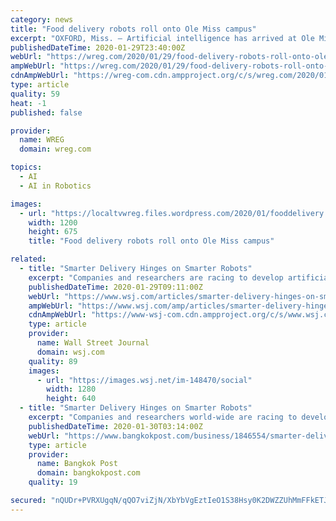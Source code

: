 ```yaml
---
category: news
title: "Food delivery robots roll onto Ole Miss campus"
excerpt: "OXFORD, Miss. — Artificial intelligence has arrived at Ole Miss in the form of food delivery robots. Thirty new robots have been roaming campus for a week, dropping off snacks, meals and drinks. It’s been exactly one week since Ole Miss launched 30 Starship delivery robots. They line up outside the student union, are packed with food and ..."
publishedDateTime: 2020-01-29T23:40:00Z
webUrl: "https://wreg.com/2020/01/29/food-delivery-robots-roll-onto-ole-miss-campus/"
ampWebUrl: "https://wreg.com/2020/01/29/food-delivery-robots-roll-onto-ole-miss-campus/amp/"
cdnAmpWebUrl: "https://wreg-com.cdn.ampproject.org/c/s/wreg.com/2020/01/29/food-delivery-robots-roll-onto-ole-miss-campus/amp/"
type: article
quality: 59
heat: -1
published: false

provider:
  name: WREG
  domain: wreg.com

topics:
  - AI
  - AI in Robotics

images:
  - url: "https://localtvwreg.files.wordpress.com/2020/01/fooddelivery.jpeg?quality=85&strip=all&w=1200"
    width: 1200
    height: 675
    title: "Food delivery robots roll onto Ole Miss campus"

related:
  - title: "Smarter Delivery Hinges on Smarter Robots"
    excerpt: "Companies and researchers are racing to develop artificial-intelligence systems that can enable warehouse robots to handle new and varied objects without the need for extensive additional training or human help."
    publishedDateTime: 2020-01-29T09:11:00Z
    webUrl: "https://www.wsj.com/articles/smarter-delivery-hinges-on-smarter-robots-11580288408"
    ampWebUrl: "https://www.wsj.com/amp/articles/smarter-delivery-hinges-on-smarter-robots-11580288408"
    cdnAmpWebUrl: "https://www-wsj-com.cdn.ampproject.org/c/s/www.wsj.com/amp/articles/smarter-delivery-hinges-on-smarter-robots-11580288408"
    type: article
    provider:
      name: Wall Street Journal
      domain: wsj.com
    quality: 89
    images:
      - url: "https://images.wsj.net/im-148470/social"
        width: 1280
        height: 640
  - title: "Smarter Delivery Hinges on Smarter Robots"
    excerpt: "Companies and researchers world-wide are racing to develop artificial-intelligence systems that can enable warehouse robots to handle new and varied objects--telling the difference between a cardboard box and a small circuit board for instance--without the need for extensive additional training or human help. Such capabilities would make ..."
    publishedDateTime: 2020-01-30T03:14:00Z
    webUrl: "https://www.bangkokpost.com/business/1846554/smarter-delivery-hinges-on-smarter-robots"
    type: article
    provider:
      name: Bangkok Post
      domain: bangkokpost.com
    quality: 19

secured: "nQUDr+PVRXUgqN/qQO7viZjN/XbYbVgEztIeO1S38Hsy0K2DWZZUhMmFFkETJUh3NYHhgV3bOa51z5wf2uTxZ029mXIbfkrfsJ2wvh2/Hz5z0shu6vmr+aIpeZN0ctztrvJXXe+e8DzRyN7bcm5j2p7FCEE2bg+FxxrPWRYK9vEoFBBQG2jqQlPrGwrmrloccObWiiuJoXHF2zfzUYlRz5zQnn0EqenwxlcSPaMX9Ogm0hPu8/A1noFxRic7BB5a81qvc72RX+cPcHgmjt4WPGLHx/uYEsLDCFVkqAYfTFso1Q89CoqYXcZCNVUtMVvy/Mpfo9UtLPRwDSK3O/sv1xMswhT1bY8prOKHunLjOifdEe2gME5wvS1j3KbeBahJ5AwR2YHRqUNhJW531LPN1byudZo+AoWF7ECKR5oHzU52fGIavtfAyP/3v/1+4xJNgmj/UgFPVfZetn9HxSCuq1dCSYIPkesGVnjPJOlHbkU=;O5WoHtPqmSVR5NCr0VCfFA=="
---
```


